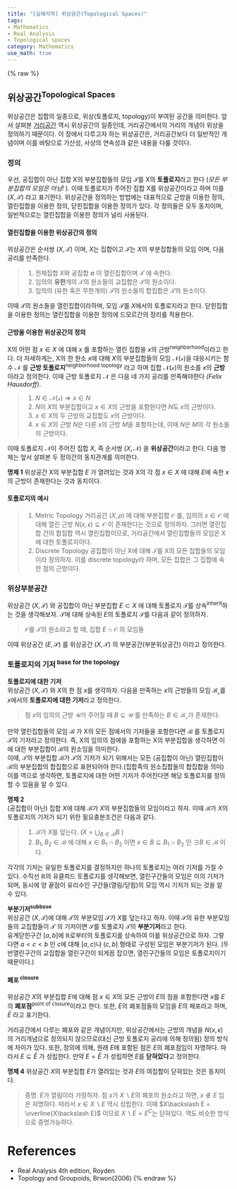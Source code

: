 ```yaml
---
title: "[실해석학] 위상공간(Topological Spaces)"
tags:
- Mathematics
- Real Analysis
- Topological spaces
category: Mathematics
use_math: true
---
```

{% raw %}

## 위상공간<sup>Topological Spaces</sup>
위상공간은 집합의 일종으로, 위상(토폴로지, topology)이 부여된 공간을 의미한다. 앞서 살펴본 [거리공간](https://ddangchani.github.io/mathematics/realanalyis_metricspaces) 역시 위상공간의 일종인데, 거리공간에서의 거리의 개념이 위상을 정의하기 때문이다. 이 장에서 다루고자 하는 위상공간은, 거리공간보다 더 일반적인 개념이며 이를 바탕으로 가산성, 사상의 연속성과 같은 내용을 다룰 것이다.   

### 정의
우선, 공집합이 아닌 집합 X의 부분집합들의 모임 $\mathcal{T}$를 X의 **토플로지**라고 한다 (*모든 부분집합의 모임은 아님!* ). 이때 토폴로지가 주어진 집합 X를 위상공간이라고 하며 이를 $(X,\mathcal{T})$ 라고 표기한다. 위상공간을 정의하는 방법에는 대표적으로 근방을 이용한 정의, 열린집합을 이용한 정의, 닫힌집합을 이용한 정의가 있다. 각 정의들은 모두 동치이며, 일반적으로는 열린집합을 이용한 정의가 널리 사용된다.   
#### 열린집합을 이용한 위상공간의 정의 
위상공간은 순서쌍 $(X,\mathcal{T})$ 이며, $X$는 집합이고 $\mathcal{T}$는 $X$의 부분집합들의 모임 이며, 다음 공리를 만족한다.
> 1. 전체집합 X와 공집합 $\emptyset$ 이 열린집합이며 $\mathcal{T}$ 에 속한다.
> 2. 임의의 **유한**개의 $\mathcal{T}$의 원소들의 교집합은 $\mathcal{T}$의 원소이다. 
> 3. 임의의 (유한 혹은 무한개의) $\mathcal{T}$의 원소들의 합집합은 $\mathcal{T}$의 원소이다.       

이때 $\mathcal{T}$의 원소들을 열린집합이라하며, 모임 $\mathcal{T}$를 $X$에서의 토폴로지라고 한다. 닫힌집합을 이용한 정의는 열린집합을 이용한 정의에 드모르간의 정리를 적용한다.

#### 근방을 이용한 위상공간의 정의
X의 어떤 점 $x\in X$ 에 대해 $x$ 를 포함하는 열린 집합을 $x$의 근방<sup>neighborhood</sup>이라고 한다. 더 자세하게는, X의 한 원소 $x$에 대해 $X$의 부분집합들의 모임 $\mathcal{N(x)}$을 대응시키는 함수 $\mathcal{N}$ 를 **근방 토폴로지**<sup>neighborhood topology</sup> 라고 하며 집합 $\mathcal{N(x)}$의 원소를 $x$의 **근방**이라고 정의한다. 이때 근방 토폴로지 $\mathcal{N}$ 은 다음 네 가지 공리를 만족해야한다 *(Felix Hausdorff)*.   
> 1. $N\in \mathcal{N(x)} \Rightarrow x\in N$
> 2. $N$이 $X$의 부분집합이고 $x\in X$의 근방을 포함한다면 $N$도 $x$의 근방이다.
> 3. $x\in X$의 두 근방의 교집합도 $x$의 근방이다. 
> 4. $x\in X$의 근방 $N$은 다른 $x$의 근방 $M$을 포함하는데, 이때 $N$은 $M$의 각 원소들의 근방이다.

이때 토폴로지 $\mathcal{N}$이 주어진 집합 $X$, 즉 순서쌍 $(X,\mathcal{N})$ 을 **위상공간**이라고 한다. 다음 명제는 앞서 살펴본 두 정의간의 동치관계를 의미한다.

**명제 1** 위상공간 X의 부분집합 $E$ 가 열려있는 것과 X의 각 점 $x\in X$ 에 대해 $E$에 속한 $x$의 근방이 존재한다는 것과 동치이다.    

#### 토폴로지의 예시
> 1. Metric Topology
> 거리공간 $(X,\rho)$ 에 대해 부분집합 $\mathcal{O}$ 를, 임의의 $x\in \mathcal{O}$ 에 대해 열린 근방 $N(x,\epsilon)\subseteq \mathcal{O}$ 이 존재한다는 것으로 정의하자. 그러면 열린집합 간의 합집합 역시 열린집합이므로, 거리공간에서 열린집합들의 모임은 X에 대한 토폴로지이다.
> 2. Discrete Topology
> 공집합이 아닌 X에 대해 $\mathcal{T}$를 X의 모든 집합들의 모임이라 정의하자. 이를 discrete topology라 하며, 모든 집합은 그 집합에 속한 점의 근방이다.

### 위상부분공간
위상공간 $(X,\mathcal{T})$ 와 공집합이 아닌 부분집합 $E\subset X$ 에 대해 토폴로지 $\mathcal{T}$를 상속<sup>inherit</sup>하는 것을 생각해보자. $\mathcal{T}$에 대해 상속된 $E$의 토폴로지 $\mathcal{S}$를 다음과 같이 정의하자.   
> $\mathcal{O}$를 $\mathcal{T}$의 원소라고 할 때, 집합 $E\cap \mathcal{O}$ 의 모임들   

이때 위상공간 $(E,\mathcal{S})$ 를 위상공간 $(X,\mathcal{T})$ 의 부분공간(부분위상공간) 이라고 정의한다.   

### 토폴로지의 기저<sup> base for the topology</sup>
**토폴로지에 대한 기저**   
위상공간 $(X,\mathcal{T})$ 와 $X$의 한 점 $x$를 생각하자. 다음을 만족하는 $x$의 근방들의 모임 $\mathcal{B_x}$를 $x$에서의 **토폴로지에 대한 기저**라고 정의한다.   
>점 $x$의 임의의 근방 $\mathcal{U}$가 주어질 때 $B\subseteq \mathcal{U}$ 를 만족하는 $B \in \mathcal{B_x}$가 존재한다.   

만약 열린집합들의 모임 $\mathcal{B}$ 가 X의 모든 점에서의 기저들을 포함한다면 $\mathcal{B}$ 를 토폴로지 $\mathcal{T}$의 기저라고 정의한다. 즉, X의 임의의 점에을 포함하는 X의 부분집합을 생각하면 이에 대한 부분집합이 $\mathcal{B}$의 원소임을 의미한다.   
 이때, $\mathcal{T}$의 부분집합 $\mathcal{B}$가 $\mathcal{T}$의 기저가 되기 위해서는 모든 (공집합이 아닌) 열린집합이 $\mathcal{B}$의 부분집합의 합집합으로 표현되어야 한다.(집합족의 원소집합들의 합집합을 의미) 이를 역으로 생각하면, 토폴로지에 대한 어떤 기저가 주어진다면 해당 토폴로지를 정의할 수 있음을 알 수 있다.   

**명제 2**   
(공집합이 아닌) 집합 $X$에 대해 $\mathcal{B}$가 $X$의 부분집합들의 모임이라고 하자. 이때 $\mathcal{B}$가 $X$의 토폴로지의 기저가 되기 위한 필요충분조건은 다음과 같다.   
> 1. $\mathcal{B}$가 $X$를 덮는다. ($X=\bigcup_{B\in\mathcal{B}}B$ )
> 2. $B_1,B_2 \in \mathcal{B}$ 에 대해 $x\in B_1\cap B_2$ 이면 $x\in B\subseteq B_1\cap B_2$ 인 $\exists B\in \mathcal{B}$ 이다.

각각의 기저는 유일한 토폴로지를 결정하지만 하나의 토폴로지는 여러 기저를 가질 수 있다. 수직선 $\mathbb{R}$의 유클릐드 토폴로지를 생각해보면, 열린구간들의 모임은 이의 기저가 되며, 동시에 양 끝점이 유리수인 구간들(열림/닫힘)의 모임 역시 기저가 되는 것을 알 수 있다.    

**부분기저<sup>subbsse</sup>**   
위상공간 $(X,\mathcal{T})$에 대해 $\mathcal{T}$의 부분모임 $\mathcal{S}$가 $X$를 덮는다고 하자. 이때 $\mathcal{S}$의 유한 부분모임들의 교집합들이 $\mathcal{T}$ 의 기저이면 $\mathcal{S}$를 토폴로지 $\mathcal{T}$의 **부분기저**라고 한다.   
유계닫힌구간 $[a,b]$에 $\mathbb{R}$로부터의 토폴로지를 상속하여 이를 위상공간으로 하자. 그렇다면 $a<c<b$ 인 $c$에 대해 $[a,c)$나 $(c,b]$ 형태로 구성된 모임은 부분기저가 된다. (두 반열린구간의 교집합을 열린구간이 되게끔 잡으면, 열린구간들의 모임은 토폴로지이기 때문이다.)   

#### 폐포<sup> closure</sup>
위상공간 $X$의 부분집합 $E$에 대해 점 $x\in X$의 모든 근방이 $E$의 점을 포함한다면 $x$를 $E$의 **폐포점**<sup>point of closure</sup>이라고 한다. 또한, $E$의 폐포점들의 모임을 $E$의 페포라고 하며, $\bar{E}$ 라고 표기한다.   

거리공간에서 다루는 폐포와 같은 개념이지만, 위상공간에서는 근방의 개념을 $N(x,\epsilon)$ 의 거리개념으로 정의되지 않으므로(대신 근방 토폴로지 공리에 의해 정의됨) 정의 방식에 차이가 있다. 또한, 정의에 의해, 원래 $E$에 포함된 점은 $E$의 폐포점임이 자명하다. 따라서 $E\subseteq\bar{E}$ 가 성립한다. 만약 $E=\bar{E}$ 가 성립하면 $E$를 **닫혀있다**고 정의한다.   

**명제 4** 위상공간 $X$의 부분집합 $E$가 열려있는 것과 $E$의 여집합이 닫혀있는 것은 동치이다.   
> 증명. $E$가 열림이라 가정하자. 점 $x$가 $X\backslash E$의 폐포의 원소라고 하면, $x\notin E$ 임은 자명하다. 따라서 $x\in X\backslash E$ 역시 성립한다. 이때 $X\backslash E = \overline{X\backslash E}$ 이므로 $X\backslash E = E^C$는 닫혀있다. 역도 비슷한 방식으로 증명가능하다.

# References
 - Real Analysis 4th edition, Royden
 - Topology and Groupoids, Brwon(2006)
{% endraw %}